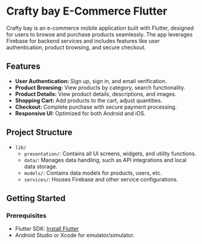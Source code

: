 
# Crafty bay E-Commerce Flutter

Crafty bay is an e-commerce mobile application built with Flutter, designed for users to browse and purchase products seamlessly. The app leverages Firebase for backend services and includes features like user authentication, product browsing, and secure checkout.

## Features

- **User Authentication:** Sign up, sign in, and email verification.
- **Product Browsing:** View products by category, search functionality.
- **Product Details:** View product details, descriptions, and images.
- **Shopping Cart:** Add products to the cart, adjust quantities.
- **Checkout:** Complete purchase with secure payment processing.
- **Responsive UI:** Optimized for both Android and iOS.

## Project Structure

- `lib/`
  - `presentation/`: Contains all UI screens, widgets, and utility functions.
  - `data/`: Manages data handling, such as API integrations and local data storage.
  - `models/`: Contains data models for products, users, etc.
  - `services/`: Houses Firebase and other service configurations.

## Getting Started

### Prerequisites

- Flutter SDK: [Install Flutter](https://flutter.dev/docs/get-started/install)
- Android Studio or Xcode for emulator/simulator.
